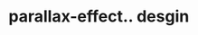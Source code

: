 # parallax-effect.. desgin                                                                                                     
